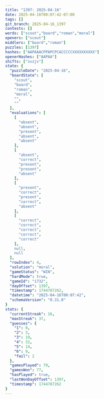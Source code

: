 ```yaml
---
title: "1397: 2025-04-16"
date: 2025-04-16T00:07:42-07:00
tags: []
git_branch: 2025-04-16_1397
contests: []
words: ["scout","board","roman","moral"]
openers: ["scout"]
middlers: ["board","roman"]
puzzles: [1397]
hashes: ["AAPAAACPPAPCPCACCCCCXXXXXXXXXX"]
openerHashes: ["AAPAA"]
shifts: ["svzjv"]
state: {
  "puzzleDate": "2025-04-16",
  "boardState": [
    "scout",
    "board",
    "roman",
    "moral",
    "",
    ""
  ],
  "evaluations": [
    [
      "absent",
      "absent",
      "present",
      "absent",
      "absent"
    ],
    [
      "absent",
      "correct",
      "present",
      "present",
      "absent"
    ],
    [
      "present",
      "correct",
      "present",
      "correct",
      "absent"
    ],
    [
      "correct",
      "correct",
      "correct",
      "correct",
      "correct"
    ],
    null,
    null
  ],
  "rowIndex": 4,
  "solution": "moral",
  "gameStatus": "WIN",
  "hardMode": true,
  "gameId": "1732",
  "dayOffset": 1397,
  "timestamp": 1744787262,
  "datetime": "2025-04-16T00:07:42",
  "schemaVersion": "0.31.0"
}
stats: {
  "currentStreak": 16,
  "maxStreak": 37,
  "guesses": {
    "1": 0,
    "2": 3,
    "3": 19,
    "4": 32,
    "5": 14,
    "6": 9,
    "fail": 2
  },
  "gamesPlayed": 79,
  "gamesWon": 77,
  "hasPlayed": true,
  "lastWonDayOffset": 1397,
  "timestamp": 1744787262
}
---
```

<!-- more -->
